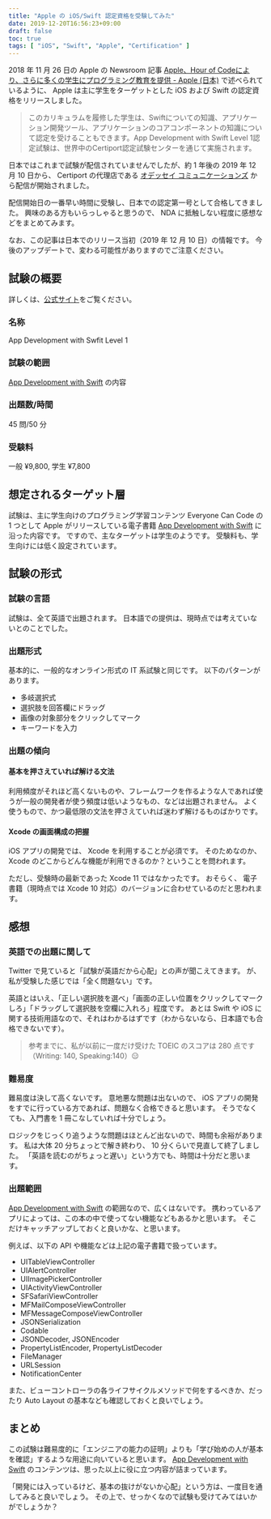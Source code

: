 ```yaml
---
title: "Apple の iOS/Swift 認定資格を受験してみた"
date: 2019-12-20T16:56:23+09:00
draft: false
toc: true
tags: [ "iOS", "Swift", "Apple", "Certification" ]
---
```


2018 年 11 月 26 日の Apple の Newsroom 記事 [Apple、Hour of Codeにより、さらに多くの学生にプログラミング教育を提供 - Apple (日本)](https://www.apple.com/jp/newsroom/2018/11/apple-brings-coding-education-to-more-students-for-computer-science-education-week/) で述べられているように、 Apple は主に学生をターゲットとした iOS および Swift の認定資格をリリースしました。

> このカリキュラムを履修した学生は、Swiftについての知識、アプリケーション開発ツール、アプリケーションのコアコンポーネントの知識について認定を受けることもできます。App Development with Swift Level 1認定試験は、世界中のCertiport認定試験センターを通じて実施されます。

日本ではこれまで試験が配信されていませんでしたが、約 1 年後の 2019 年 12 月 10 日から、 Certiport の代理店である [オデッセイ コミュニケーションズ](https://www.odyssey-com.co.jp/) から配信が開始されました。

配信開始日の一番早い時間に受験し、日本での認定第一号として合格してきました。
興味のある方もいらっしゃると思うので、 NDA に抵触しない程度に感想などをまとめてみます。

なお、この記事は日本でのリリース当初（2019 年 12 月 10 日）の情報です。
今後のアップデートで、変わる可能性がありますのでご注意ください。

## 試験の概要
詳しくは、[公式サイト](https://www.odyssey-com.co.jp/app-dev-with-swift/)をご覧ください。

### 名称
App Development with Swfit Level 1

### 試験の範囲
[App Development with Swift](https://books.apple.com/jp/book/id1219117996)  の内容

### 出題数/時間
45 問/50 分

### 受験料
一般 ¥9,800, 学生 ¥7,800
## 想定されるターゲット層
試験は、主に学生向けのプログラミング学習コンテンツ Everyone Can Code の 1 つとして Apple がリリースしている電子書籍 [App Development with Swift](https://books.apple.com/jp/book/id1219117996) に沿った内容です。
ですので、主なターゲットは学生のようです。
受験料も、学生向けには低く設定されています。

## 試験の形式
### 試験の言語
試験は、全て英語で出題されます。
日本語での提供は、現時点では考えていないとのことでした。

### 出題形式
基本的に、一般的なオンライン形式の IT 系試験と同じです。
以下のパターンがあります。

- 多岐選択式
- 選択肢を回答欄にドラッグ
- 画像の対象部分をクリックしてマーク
- キーワードを入力

### 出題の傾向
#### 基本を押さえていれば解ける文法
利用頻度がそれほど高くないものや、フレームワークを作るような人であれば使うが一般の開発者が使う頻度は低いようなもの、などは出題されません。
よく使うもので、かつ最低限の文法を押さえていれば迷わず解けるものばかりです。

#### Xcode の画面構成の把握
iOS アプリの開発では、 Xcode を利用することが必須です。
そのためなのか、 Xcode のどこからどんな機能が利用できるのか？ということを問われます。

ただし、受験時の最新であった Xcode 11 ではなかったです。
おそらく、 電子書籍（現時点では Xcode 10  対応）のバージョンに合わせているのだと思われます。

## 感想
### 英語での出題に関して
Twitter で見ていると「試験が英語だから心配」との声が聞こえてきます。
が、私が受験した感じでは「全く問題ない」です。

英語とはいえ、「正しい選択肢を選べ」「画面の正しい位置をクリックしてマークしろ」「ドラッグして選択肢を空欄に入れろ」程度です。
あとは Swift や iOS に関する技術用語なので、それはわかるはずです（わからないなら、日本語でも合格できないです）。

> 参考までに、私が以前に一度だけ受けた TOEIC のスコアは 280 点です（Writing: 140, Speaking:140）😑

### 難易度
難易度は決して高くないです。
意地悪な問題は出ないので、 iOS アプリの開発をすでに行っている方であれば、問題なく合格できると思います。
そうでなくても、入門書を 1 冊こなしていれば十分でしょう。

ロジックをじっくり追うような問題はほとんど出ないので、時間も余裕があります。
私は大体 20 分ちょっとで解き終わり、 10 分くらいで見直して終了しました。
「英語を読むのがちょっと遅い」という方でも、時間は十分だと思います。

### 出題範囲
[App Development with Swift](https://books.apple.com/jp/book/id1219117996)  の範囲なので、広くはないです。
携わっているアプリによっては、この本の中で使ってない機能などもあるかと思います。
そこだけキャッチアップしておくと良いかな、と思います。

例えば、以下の API や機能などは上記の電子書籍で扱っています。

- UITableViewController
- UIAlertController
- UIImagePickerController
- UIActivityViewController
- SFSafariViewController
- MFMailComposeViewController
- MFMessageComposeViewController
- JSONSerialization
- Codable
- JSONDecoder, JSONEncoder
- PropertyListEncoder, PropertyListDecoder
- FileManager
- URLSession
- NotificationCenter

また、ビューコントローラの各ライフサイクルメソッドで何をするべきか、だったり Auto Layout の基本なども確認しておくと良いでしょう。

## まとめ
この試験は難易度的に「エンジニアの能力の証明」よりも「学び始めの人が基本を確認」するような用途に向いていると思います。
[App Development with Swift](https://books.apple.com/jp/book/id1219117996) のコンテンツは、思った以上に役に立つ内容が詰まっています。

「開発には入っているけど、基本の抜けがないか心配」という方は、一度目を通してみると良いでしょう。
その上で、せっかくなので試験も受けてみてはいかがでしょうか？
